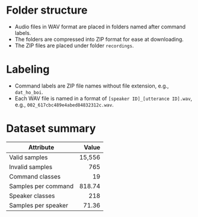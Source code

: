 # Folder structure
 - Audio files in WAV format are placed in folders named after command labels.
 - The folders are compressed into ZIP format for ease at downloading.
 - The ZIP files are placed under folder `recordings`.
# Labeling
- Command labels are ZIP file names without file extension, e.g., `dat_ho_boi`.
- Each WAV file is named in a format of `[speaker ID]_[utterance ID].wav`, e.g., `002_617cbc489e4abed84832312c.wav`.

# Dataset summary
| Attribute           |  Value |
|---------------------|-------:|
| Valid samples       | 15,556 |
| Invalid samples     |    765 |
| Command classes     |     19 |
| Samples per command | 818.74 |
| Speaker classes     |    218 |
| Samples per speaker |  71.36 |